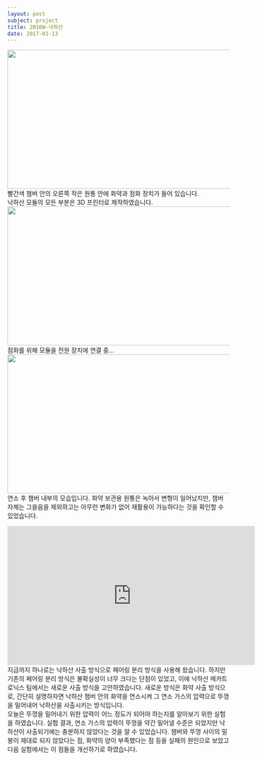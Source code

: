 ```yaml
---
layout: post
subject: project
title: 2016W-낙하산
date: 2017-01-13
---
```

<img src="https://github.com/hsb6350/hanaro.github.io/blob/master/assets/acts/paratest1.jpg?raw=true" width="560" height="315"/><br/>
빨간색 챔버 안의 오른쪽 작은 원통 안에 화약과 점화 장치가 들어 있습니다. <br/>
낙하산 모듈의 모든 부분은 3D 프린터로 제작하였습니다.<br/>
<img src="https://github.com/hsb6350/hanaro.github.io/blob/master/assets/acts/paratest2.jpg?raw=true" width="560" height="315"/><br/>
점화를 위해 모듈을 전원 장치에 연결 중...<br/>
<img src="https://github.com/hsb6350/hanaro.github.io/blob/master/assets/acts/paratest3.jpg?raw=true" width="560" height="315"/><br/>
연소 후 챔버 내부의 모습입니다. 화약 보관용 원통은 녹아서 변형이 일어났지만,
챔버 자체는 그을음을 제외하고는 아무런 변화가 없어 재활용이 가능하다는 것을 확인할 수 있었습니다.<br/>
<iframe width="560" height="315" src="https://www.youtube.com/embed/kUeQjtEhYys" frameborder="0" allowfullscreen></iframe><br/>
지금까지 하나로는 낙하산 사출 방식으로 페어링 분리 방식을 사용해 왔습니다.
하지만 기존의 페어링 분리 방식은 불확실성이 너무 크다는 단점이 있었고, 이에 낙하산 메카트로닉스 팀에서는 새로운 사출 방식을 고안하였습니다.
새로운 방식은 화약 사출 방식으로, 간단히 설명하자면 낙하산 챔버 안의 화약을 연소시켜 그 연소 가스의 압력으로 뚜껑을 밀어내어 낙하산을 사출시키는 방식입니다.
<br/>오늘은 뚜껑을 밀어내기 위한 압력이 어느 정도가 되어야 하는지를 알아보기 위한 실험을 하였습니다.
실험 결과, 연소 가스의 압력이 뚜껑을 약간 밀어낼 수준은 되었지만 낙하산이 사출되기에는 충분하지 않았다는 것을 알 수 있었습니다.
챔버와 뚜껑 사이의 밀봉이 제대로 되지 않았다는 점, 화약의 양이 부족했다는 점 등을 실패의 원인으로 보았고 다음 실험에서는 이 점들을 개선하기로 하였습니다.
